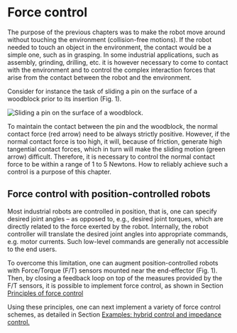 # Force control

The purpose of the previous chapters was to make the robot move around
without touching the environment (collision-free motions). If the
robot needed to touch an object in the environment, the contact would
be a simple one, such as in grasping. In some industrial applications,
such as assembly, grinding, drilling, etc. it is however necessary to
come to contact with the environment and to control the complex
interaction forces that arise from the contact between the robot and
the environment.

Consider for instance the task of sliding a pin on the surface of a
woodblock prior to its insertion (Fig. 1).

![Sliding a pin on the surface of a
woodblock.](../assets/control/pin_insertion.png)

To maintain the contact between the pin and the woodblock, the normal
contact force (red arrow) need to be always strictly
positive. However, if the normal contact force is too high, it will,
because of friction, generate high tangential contact forces, which in
turn will make the sliding motion (green arrow) difficult. Therefore,
it is necessary to control the normal contact force to be within a
range of 1 to 5 Newtons. How to reliably achieve such a control is a
purpose of this chapter.

## Force control with position-controlled robots

Most industrial robots are controlled in position, that is, one can
specify desired joint angles – as opposed to, e.g., desired joint
torques, which are directly related to the force exerted by the
robot. Internally, the robot controller will translate the desired
joint angles into appropriate commands, e.g. motor currents. Such
low-level commands are generally not accessible to the end users.

To overcome this limitation, one can augment position-controlled
robots with Force/Torque (F/T) sensors mounted near the end-effector
(Fig. 1). Then, by closing a feedback loop on top of the measures
provided by the F/T sensors, it is possible to implement force
control, as shown in Section [Principles of force
control](principles.md)

Using these principles, one can next implement a variety of force
control schemes, as detailed in Section [Examples: hybrid control and
impedance control.](examples.md)
